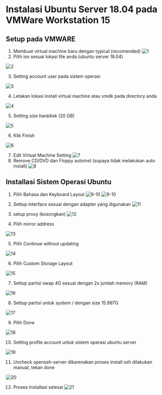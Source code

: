 # Instalasi Ubuntu Server 18.04 pada VMWare Workstation 15
## Setup pada VMWARE
1. Membuat virtual machine baru dengan typical (recomended)
![1](./asset/1.png)
2. Pilih iso sesuai lokasi file anda (ubuntu server 18.04)

![2](./asset/2.png)

3. Setting account user pada sistem operasi

![3](./asset/3.png)

4. Letakan lokasi install virtual machine atau vmdk pada directory anda

![4](./asset/4.png)

5. Setting size harddisk (20 GB)

![5](./asset/5.png)

6. Klik Finish

![6](./asset/6.png)

7. Edit Virtual Machine Setting
![7](./asset/7.png)
8. Remove CD/DVD dan Floppy autoinst (supaya tidak melakukan auto install)
![8](./asset/8.png)
## Installasi Sistem Operasi Ubuntu
1. Pilih Bahasa dan Keyboard Layout
![9-10](./asset/9.png)
![9-10](./asset/10.png)
2. Settup interface sesuai dengan adapter yang digunakan
![11](./asset/11.png)
3. setup proxy (kosongkan)
![12](./asset/12.png)

4. Pilih mirror address

![13](./asset/13.png) 

5. Pilih Continue without updating

![14](./asset/14.png)

6. Pilih Custom Storage Layout

![15](./asset/15.png)

7. Settup partisi swap 4G sesuai dengan 2x jumlah memory (RAM)

![16](./asset/16.png)

8. Settup partisi untuk system / dengan size 15.997G

![17](./asset/17.png)

9. Pilih Done

![18](./asset/18.png)

10. Setting profile account untuk sistem operasi ubuntu server

![19](./asset/19.png)

11. Uncheck openssh-server dikarenakan proses install ssh dilakukan manual, tekan done

![20](./asset/20.png)

12. Proses Installasi selesai
![21](./asset/22.png)
